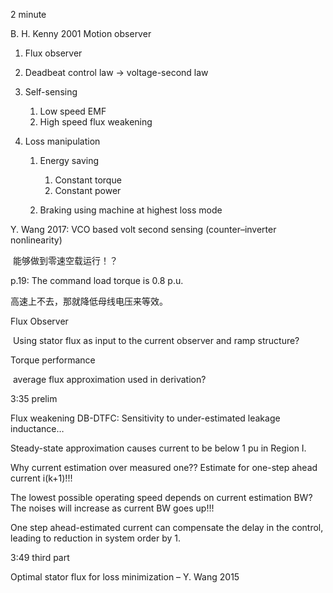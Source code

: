 2 minute



B. H. Kenny 2001 Motion observer



1. Flux observer

2. Deadbeat control law -> voltage-second law

3. Self-sensing

    1. Low speed EMF
    2. High speed flux weakening

4. Loss manipulation

    1. Energy saving

        1. Constant torque
        2. Constant power

    2. Braking using machine at highest loss mode

        

Y. Wang 2017: VCO based volt second sensing (counter–inverter nonlinearity)

​	能够做到零速空载运行！？



p.19: The command load torque is 0.8 p.u.



高速上不去，那就降低母线电压来等效。



Flux Observer

​	Using stator flux as input to the current observer and ramp structure?



Torque performance

​	average flux approximation used in derivation?



3:35 prelim



Flux weakening DB-DTFC: Sensitivity to under-estimated leakage inductance…



Steady-state approximation causes current to be below 1 pu in Region I.



Why current estimation over measured one?? Estimate for one-step ahead current i(k+1)!!!



The lowest possible operating speed depends on current estimation BW? The noises will increase as current BW goes up!!!



One step ahead-estimated current can compensate the delay in the control, leading to reduction in system order by 1.



3:49 third part



Optimal stator flux for loss minimization – Y. Wang 2015





